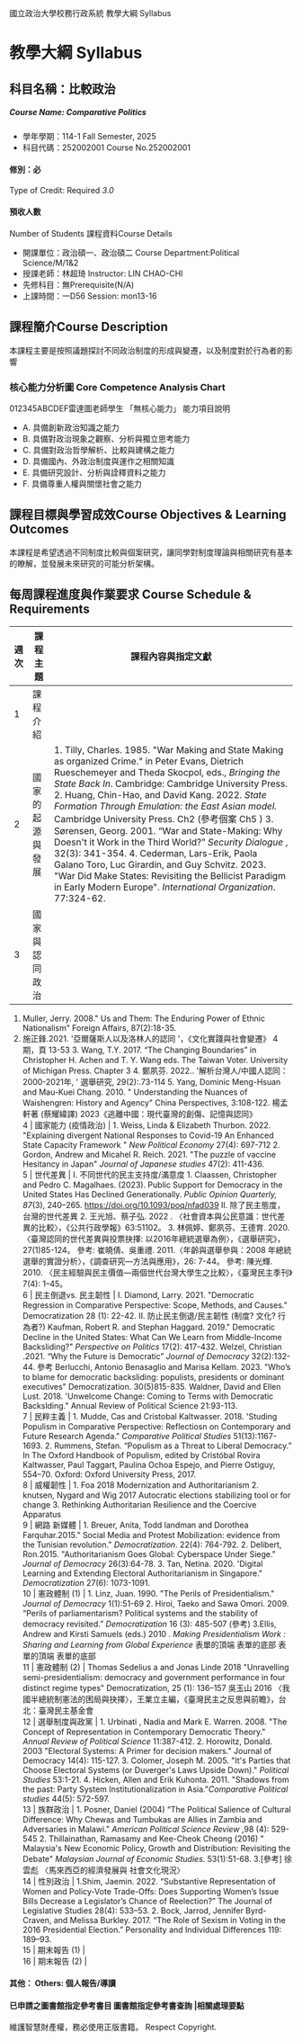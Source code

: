 國立政治大學校務行政系統 教學大綱 Syllabus
# 教學大綱 Syllabus
##  科目名稱：比較政治
#####  Course Name: Comparative Politics
  * 學年學期：114-1 Fall Semester, 2025 
  * 科目代碼：252002001 Course No.252002001
#### 修別：必
Type of Credit: Required 
_3.0_
#### 預收人數
Number of Students
課程資料Course Details
  * 開課單位：政治碩一、政治碩二 Course Department:Political Science/M/1&2 
  * 授課老師：林超琦 Instructor: LIN CHAO-CHI 
  * 先修科目：無Prerequisite(N/A)
  * 上課時間：一D56 Session: mon13-16
##  課程簡介Course Description
本課程主要是按照議題探討不同政治制度的形成與變遷，以及制度對於行為者的影響
###  核心能力分析圖 Core Competence Analysis Chart
012345ABCDEF雷達圖老師學生
「無核心能力」 
能力項目說明
  * A. 具備創新政治知識之能力
  * B. 具備對政治現象之觀察、分析與獨立思考能力
  * C. 具備對政治哲學解析、比較與建構之能力
  * D. 具備國內、外政治制度與運作之相關知識
  * E. 具備研究設計、分析與詮釋資料之能力
  * F. 具備尊重人權與關懷社會之能力
##  課程目標與學習成效Course Objectives & Learning Outcomes 
本課程是希望透過不同制度比較與個案研究，讓同學對制度理論與相關研究有基本的瞭解，並發展未來研究的可能分析架構。
##  每周課程進度與作業要求 Course Schedule & Requirements
週次 |  課程主題 |  課程內容與指定文獻  
---|---|---  
1 |  課程介紹 |   
2 |  國家的起源與發展 |  1. Tilly, Charles. 1985. "War Making and State Making as organized Crime." in Peter Evans, Dietrich Rueschemeyer and Theda Skocpol, eds.,  _Bringing the State Back In_. Cambridge: Cambridge University Press. 2. Huang, Chin-Hao, and David Kang. 2022.  _State Formation Through Emulation: the East Asian model._ Cambridge University Press. Ch2 (參考個案 Ch5 )  3. Sørensen, Georg. 2001. “War and State-Making: Why Doesn't it Work in the Third World?”  _Security Dialogue_ , 32(3): 341-354. 4. Cederman, Lars-Erik, Paola Galano Toro, Luc Girardin, and Guy Schvitz. 2023. "War Did Make States: Revisiting the Bellicist Paradigm in Early Modern Europe".  _International Organization_. 77:324-62.   
3 |  國家與認同政治 | 
  1. Muller, Jerry. 2008." Us and Them: The Enduring Power of Ethnic Nationalism" Foreign Affairs, 87(2):18-35.
2. 施正鋒.2021. '亞爾薩斯人以及洛林人的認同 '，《文化實踐與社會變遷》 4期，頁 13-53 3. Wang, T.Y. 2017. “The Changing Boundaries” in Christopher H. Achen and T. Y. Wang eds. The Taiwan Voter. University of Michigan Press. Chapter 3 4. 鄭夙芬. 2022.. '解析台灣人/中國人認同：2000-2021年, ' 選舉研究, 29(2):.73-114 5. Yang, Dominic Meng-Hsuan and Mau-Kuei Chang. 2010. " Understanding the Nuances of Waishengren: History and Agency" China Perspectives, 3:108-122.  楊孟軒著 (蔡耀緯譯) 2023《逃離中國：現代臺灣的創傷、記憶與認同》  
4 |  國家能力  (疫情政治) |  1. Weiss, Linda & Elizabeth Thurbon. 2022. "Explaining divergent National Responses to Covid-19 An Enhanced State Capacity Framework "  _New Political Economy_ 27(4): 697-712 2. Gordon, Andrew and Micahel R. Reich. 2021. "The puzzle of vaccine Hesitancy in Japan"  _Journal of Japanese studies_ 47(2): 411-436.  
5 |  世代差異 |  I. 不同世代的民主支持度/滿意度 1. Claassen, Christopher and Pedro C. Magalhaes. (2023). Public Support for Democracy in the United States Has Declined Generationally.  _Public Opinion Quarterly, 87_(3), 240–265. https://doi.org/10.1093/poq/nfad039 II. 除了民主態度，台灣的世代差異 2. 王光旭、蔡子弘. 2022 . 〈社會資本與公民意識：世代差異的比較〉，《公共行政學報》63:51102。 3. 林佩婷、鄭夙芬、王德育. 2020. 〈臺灣認同的世代差異與投票抉擇: 以2016年總統選舉為例〉，《選舉研究》，27(1)85-124。 參考: 崔曉倩、吳重禮. 2011.〈年齡與選舉參與：2008 年總統選舉的實證分析〉，《調查研究—方法與應用》，26: 7-44。 參考: 陳光輝. 2010. 〈民主經驗與民主價值—兩個世代台灣大學生之比較〉，《臺灣民主季刊》7(4): 1–45。  
6 |  民主倒退vs. 民主韌性 |  I. Diamond, Larry. 2021. "Democratic Regression in Comparative Perspective: Scope, Methods, and Causes." Democratization 28 (1): 22-42. II. 防止民主倒退/民主韌性 (制度? 文化? 行為者?) Kaufman, Robert R. and Stephan Haggard. 2019." Democratic Decline in the United States: What Can We Learn from Middle-Income Backsliding?"  _Perspective on Politics_ 17(2): 417-432. Welzel, Christian .2021. “Why the Future is Democratic”  _Journal of Democracy_ 32(2):132-44. 參考 Berlucchi, Antonio Benasaglio and Marisa Kellam. 2023. "Who’s to blame for democratic backsliding: populists, presidents or dominant executives" Democratization. 30(5)815-835. Waldner, David and Ellen Lust. 2018. 'Unwelcome Change: Coming to Terms with Democratic Backslding." Annual Review of Political Science 21:93-113.  
7 |  民粹主義 |  1. Mudde, Cas and Cristobal Kaltwasser. 2018. 'Studing Populism in Comparative Perspective: Reflectiosn on Contemporary and Future Research Agenda."  _Comparative Political Studies_ 51(13):1167-1693. 2. Rummens, Stefan. “Populism as a Threat to Liberal Democracy.” In The Oxford Handbook of Populism, edited by Cristóbal Rovira Kaltwasser, Paul Taggart, Paulina Ochoa Espejo, and Pierre Ostiguy, 554–70. Oxford: Oxford University Press, 2017.  
8 |  威權韌性 |  1. Foa 2018 Modernization and Authoritarianism 2. knutsen, Nygard and Wig 2017 Autocratic elections stabilizing tool or for change 3. Rethinking Authoritarian Resilience and the Coercive Apparatus   
9 |  網路 新媒體 |  1. Breuer, Anita, Todd landman and Dorothea Farquhar.2015." Social Media and Protest Mobilization: evidence from the Tunisian revolution."  _Democratization_. 22(4): 764-792. 2. Delibert, Ron.2015. "Authoritarianism Goes Global: Cyberspace Under Siege."  _Journal of Democracy_ 26(3):64-78. 3. Tan, Netina. 2020. 'Digital Learning and Extending Electoral Authoritarianism in Singapore."  _Democratization_ 27(6): 1073-1091.   
10 |  憲政體制 (1)  |  1. Linz, Juan. 1990. "The Perils of Presidentialism."  _Journal of Democracy_ 1(1):51-69 2. Hiroi, Taeko and Sawa Omori. 2009. “Perils of parliamentarism? Political systems and the stability of democracy revisited.”  _Democratization_ 16 (3): 485-507 (參考) 3.Ellis, Andrew and Kirsti Samuels (eds.) 2010 _. Making Presidentialism Work : Sharing and Learning from Global Experience_ 表單的頂端 表單的底部 表單的頂端 表單的底部  
11 |  憲政體制 (2) |  Thomas Sedelius a and Jonas Linde 2018 "Unravelling semi-presidentialism: democracy and government performance in four distinct regime types" Democratization, 25 (1): 136–157 吳玉山 2016 〈我國半總統制憲法的困局與抉擇〉，王業立主編，《臺灣民主之反思與前瞻》，台北：臺灣民主基金會  
12 |  選舉制度與政黨 |  1. Urbinati , Nadia and Mark E. Warren. 2008. "The Concept of Representation in Contemporary Democratic Theory."  _Annual Review of Political Science_ 11:387-412.  2. Horowitz, Donald. 2003 "Electoral Systems: A Primer for decision makers." Journal of Democracy 14(4): 115-127.  3. Colomer, Joseph M. 2005. "It's Parties that Choose Electoral Systems (or Duverger's Laws Upside Down)."  _Political Studies_ 53:1-21.  4. Hicken, Allen and Erik Kuhonta. 2011. "Shadows from the past: Party System Institutionalization in Asia."_Comparative Political studies_ 44(5): 572-597.   
13 |  族群政治 |  1. Posner, Daniel (2004) “The Political Salience of Cultural Difference: Why Chewas and Tumbukas are Allies in Zambia and Adversaries in Malawi.”  _American Political Science Review_ ,98 (4): 529-545 2. Thillainathan, Ramasamy and Kee-Cheok Cheong (2016) " Malaysia's New Economic Policy, Growth and Distribution: Revisiting the Debate"  _Malaysian Journal of Economic Studies_. 53(1):51-68. 3.[參考] 徐雲彪 〈馬來西亞的經濟發展與 社會文化現況〉   
14 |  性別政治 |  1.Shim, Jaemin. 2022. “Substantive Representation of Women and Policy-Vote Trade-Offs: Does Supporting Women’s Issue Bills Decrease a Legislator’s Chance of Reelection?” The Journal of Legislative Studies 28(4): 533–53.  2. Bock, Jarrod, Jennifer Byrd-Craven, and Melissa Burkley. 2017. “The Role of Sexism in Voting in the 2016 Presidential Election.” Personality and Individual Differences 119: 189–93.  
15 |  期末報告 (1) |   
16 |  期末報告 (2) |   
####  其他： Others: 個人報告/導讀 
####  已申請之圖書館指定參考書目  圖書館指定參考書查詢 |相關處理要點
維護智慧財產權，務必使用正版書籍。 Respect Copyright.